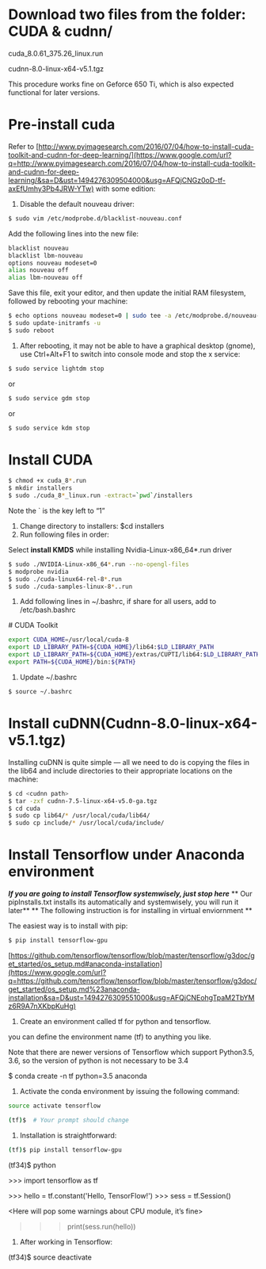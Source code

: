 # <span class="c5 c10">Download two files from the folder: CUDA & cudnn/</span>

<span class="c2 c5">cuda_8.0.61_375.26_linux.run</span>

<span class="c2 c5">cudnn-8.0-linux-x64-v5.1.tgz</span>

<span class="c2 c5"></span>

<span class="c2 c5">This procedure works fine on Geforce 650 Ti, which is also expected functional for later versions.</span>

<span class="c2 c5"></span>

# <span class="c10 c5">Pre-install cuda</span>

<span>Refer to</span> <span class="c37">[http://www.pyimagesearch.com/2016/07/04/how-to-install-cuda-toolkit-and-cudnn-for-deep-learning/](https://www.google.com/url?q=http://www.pyimagesearch.com/2016/07/04/how-to-install-cuda-toolkit-and-cudnn-for-deep-learning/&sa=D&ust=1494276309504000&usg=AFQjCNGz0oD-tf-axEfUmhy3Pb4JRW-YTw)</span><span class="c2 c5"> with some edition:</span>

<span class="c2 c5"></span>

1.  <span class="c2 c5">Disable the default  nouveau driver:</span>
```bash
$ sudo vim /etc/modprobe.d/blacklist-nouveau.conf
```


Add the following lines into the new file:
```sh
blacklist nouveau
blacklist lbm-nouveau
options nouveau modeset=0
alias nouveau off
alias lbm-nouveau off
```

<span class="c2 c5">Save this file, exit your editor, and then update the initial RAM filesystem, followed by rebooting your machine:</span>

```bash
$ echo options nouveau modeset=0 | sudo tee -a /etc/modprobe.d/nouveau-kms.conf
$ sudo update-initramfs -u
$ sudo reboot
```


1.  <span class="c2 c5"> After rebooting, it may not be able to have a graphical desktop (gnome),  use Ctrl+Alt+F1 to switch into console mode and stop the x service:</span>
```bash
$ sudo service lightdm stop
```
or
```bash
$ sudo service gdm stop
```
or
```bash
$ sudo service kdm stop
```


# <span class="c10 c5">Install CUDA</span>
```bash
$ chmod +x cuda_8*.run
$ mkdir installers
$ sudo ./cuda_8*_linux.run -extract=`pwd`/installers
```
Note the \` is the key left to “1”

<span class="c34"></span>

1.  <span>Change directory to  installers:</span> <span class="c6">$cd installers</span>
2.  <span class="c2 c5"> Run following files in order:</span>

Select **install KMDS** while installing Nvidia-Linux-x86_64*.run driver
```bash
$ sudo ./NVIDIA-Linux-x86_64*.run --no-opengl-files
$ modprobe nvidia
$ sudo ./cuda-linux64-rel-8*.run
$ sudo ./cuda-samples-linux-8*..run
```


1.  <span>Add following lines in ~/.bashrc,</span><span class="c41"> if share for all users, add to /etc/bash.bashrc</span>

<span class="c2 c0"># CUDA Toolkit</span>
```sh
export CUDA_HOME=/usr/local/cuda-8
export LD_LIBRARY_PATH=${CUDA_HOME}/lib64:$LD_LIBRARY_PATH
export LD_LIBRARY_PATH=${CUDA_HOME}/extras/CUPTI/lib64:$LD_LIBRARY_PATH
export PATH=${CUDA_HOME}/bin:${PATH}
```
<span class="c2 c5"> </span>

1.  <span class="c2 c5"> Update ~/.bashrc</span>
```bash
$ source ~/.bashrc
```
<a id="t.98d504f52e082efa9fe04b41853ac9ee1080f659"></a><a id="t.0"></a>




# <span>Install cuDNN(</span><span class="c48">Cudnn-8.0-linux-x64-v5.1.tgz</span><span>)</span>

<span>Installing cuDNN is quite simple — all we need to do is copying the files in the</span> <span class="c14">lib64</span><span class="c14"> </span><span> and</span> <span class="c14">include</span><span class="c14"> </span><span class="c2 c5"> directories to their appropriate locations on the machine:</span>
```bash
$ cd <cudnn path>
$ tar -zxf cudnn-7.5-linux-x64-v5.0-ga.tgz
$ cd cuda
$ sudo cp lib64/* /usr/local/cuda/lib64/
$ sudo cp include/* /usr/local/cuda/include/
```

# <span class="c10 c5">Install Tensorflow under Anaconda environment</span>

**_If you are going to install Tensorflow systemwisely, just stop here_**
** Our pipInstalls.txt installs its automatically and systemwisely, you will run it later**
** The following instruction is for installing in virtual enviornment **

The easiest way is to install with pip:
```bash
$ pip install tensorflow-gpu
```
<span class="c37">[https://github.com/tensorflow/tensorflow/blob/master/tensorflow/g3doc/get_started/os_setup.md#anaconda-installation](https://www.google.com/url?q=https://github.com/tensorflow/tensorflow/blob/master/tensorflow/g3doc/get_started/os_setup.md%23anaconda-installation&sa=D&ust=1494276309551000&usg=AFQjCNEohgTpaM2TbYMz6R9A7nXKbpKuHg)</span>


1.  <span class="c35 c5 c42">Create an environment called tf for python and tensorflow.</span>

<span class="c1">you can define the environment name (tf) to anything you like.</span>

<span class="c5 c39">Note that there are newer versions of Tensorflow which support Python3.5, 3.6, so the version of python is not necessary to be 3.4</span>

<span class="c2 c0">$ conda create -n tf python=3.5 anaconda</span>


1.  <span class="c42 c35 c5">Activate the conda environment by issuing the following command:</span>
```bash
source activate tensorflow

(tf)$  # Your prompt should change
```



1.  <span class="c19"> Installation is straightforward:</span>
```bash
(tf)$ pip install tensorflow-gpu
```

<span class="c0 c24">        (tf34)</span><span class="c0 c24">$</span> <span class="c0 c42 c24 c47">python</span>

<span class="c0 c24">        </span><span class="c22 c23 c7">>>></span> <span class="c23 c7 c32">import tensorflow as tf</span>

<span class="c22 c7 c23">       <there will be information which show successfully detecting CUDA devices>
        >>></span> <span class="c23 c7 c46">hello = tf.constant('Hello, TensorFlow!')</span><span class="c22 c23 c7">        >>></span> <span class="c32 c23 c7">sess = tf.Session()</span>

<span class="c22 c23 c7">       <Here will pop some warnings about CPU module, it’s fine>
>>></span> <span class="c32 c23 c7">print(sess.run(hello))</span>

<span class="c2 c0"></span>

<span class="c2 c0"></span>

1.  <span class="c19"> After working in Tensorflow:</span>

<span class="c0 c35">        (tf34)$ source deactivate</span>

